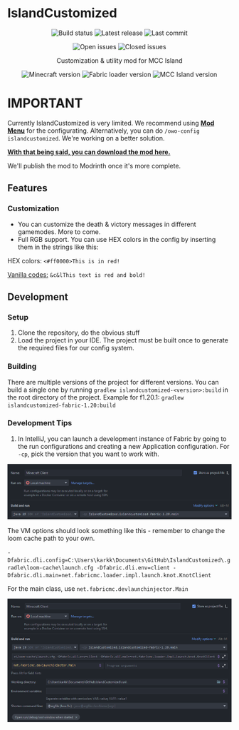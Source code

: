 # IslandCustomized

<p align="center">
    <img src="https://img.shields.io/github/actions/workflow/status/IcosphereIndustries/IslandCustomized/build-islandcustomized.yml" alt="Build status">
    <img src="https://img.shields.io/github/v/release/IcosphereIndustries/IslandCustomized?include_prereleases" alt="Latest release">
    <img src="https://img.shields.io/github/last-commit/IcosphereIndustries/IslandCustomized" alt="Last commit">
</p>
<p align="center">
    <img src="https://img.shields.io/github/issues/IcosphereIndustries/IslandCustomized?label=open%20issues" alt="Open issues">
    <img src="https://img.shields.io/github/issues-closed/IcosphereIndustries/IslandCustomized?label=closed%20issues" alt="Closed issues">
</p>
<p align="center">
    Customization &amp; utility mod for MCC Island
</p>
<p align="center">
    <img src="https://img.shields.io/badge/minecraft-1.20%20%26%201.20.1-brightgreen" alt="Minecraft version">
    <img src="https://img.shields.io/badge/fabric%20loader-0.14.21%2B-green" alt="Fabric loader version">
    <img src="https://img.shields.io/badge/mcc%20island-0.9.3-yellowgreen" alt="MCC Island version">
</p>

# IMPORTANT

Currently IslandCustomized is very limited. We recommend using  [**Mod
Menu**](https://modrinth.com/mod/modmenu/version/7.0.1) for the configurating.
Alternatively, you can do `/owo-config islandcustomized`. We're working on a better solution.

[**With that being said, you can download the mod
here.**](https://github.com/IcosphereIndustries/IslandCustomized/releases)

We'll publish the mod to Modrinth once it's more complete.

## Features

### Customization

* You can customize the death & victory messages in different gamemodes. More to come.
* Full RGB support. You can use HEX colors in the config by inserting them in the strings
  like this:

HEX colors: `<#ff0000>This is in red!`

[Vanilla codes:](https://www.digminecraft.com/lists/color_list_pc.php) `&c&lThis text is red and bold!`

## Development

### Setup

1. Clone the repository, do the obvious stuff
2. Load the project in your IDE. The project must be built once to generate the required files for our config system.

### Building

There are multiple versions of the project for different versions. You can build a single one by running
`gradlew islandcustomized-<version>:build` in the root directory of the project. Example for f1.20.1: `gradlew islandcustomized-fabric-1.20:build`

### Development Tips
1. In IntelliJ, you can launch a development instance of Fabric by going to the run configurations and creating a new Application configuration. For `-cp`, pick the version that you want to work with.

![img.png](.github/img/img.png)

The VM options should look something like this - remember to change the loom cache path to your own.

`-Dfabric.dli.config=C:\Users\karkk\Documents\GitHub\IslandCustomized\.gradle\loom-cache\launch.cfg -Dfabric.dli.env=client -Dfabric.dli.main=net.fabricmc.loader.impl.launch.knot.KnotClient`

For the main class, use `net.fabricmc.devlaunchinjector.Main`

![img_1.png](.github/img/img_1.png)